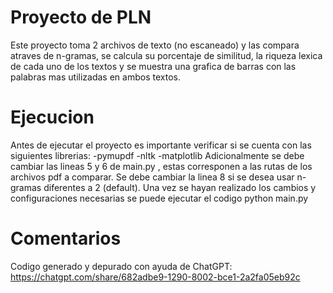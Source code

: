 # Proyecto de PLN
Este proyecto toma 2 archivos de texto (no escaneado) y las compara atraves de n-gramas, se calcula su porcentaje de similitud, la riqueza lexica de cada uno de los textos y se muestra una grafica de barras con las palabras mas utilizadas en ambos textos.
# Ejecucion
Antes de ejecutar el proyecto es importante verificar si se cuenta con las siguientes librerias:
-pymupdf
-nltk
-matplotlib
Adicionalmente se debe cambiar las lineas 5 y 6 de main.py , estas corresponen a las rutas de los archivos pdf a comparar.
Se debe cambiar la linea 8 si se desea usar n-gramas diferentes a 2 (default).
Una vez se hayan realizado los cambios y configuraciones necesarias se puede ejecutar el codigo
python main.py
# Comentarios
Codigo generado y depurado con ayuda de ChatGPT: https://chatgpt.com/share/682adbe9-1290-8002-bce1-2a2fa05eb92c